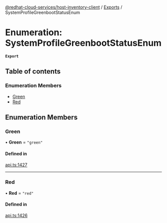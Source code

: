 [@redhat-cloud-services/host-inventory-client](../README.md) / [Exports](../modules.md) / SystemProfileGreenbootStatusEnum

# Enumeration: SystemProfileGreenbootStatusEnum

**`Export`**

## Table of contents

### Enumeration Members

- [Green](SystemProfileGreenbootStatusEnum.md#green)
- [Red](SystemProfileGreenbootStatusEnum.md#red)

## Enumeration Members

### Green

• **Green** = ``"green"``

#### Defined in

[api.ts:1427](https://github.com/RedHatInsights/javascript-clients/blob/master/packages/host-inventory/api.ts#L1427)

___

### Red

• **Red** = ``"red"``

#### Defined in

[api.ts:1426](https://github.com/RedHatInsights/javascript-clients/blob/master/packages/host-inventory/api.ts#L1426)
